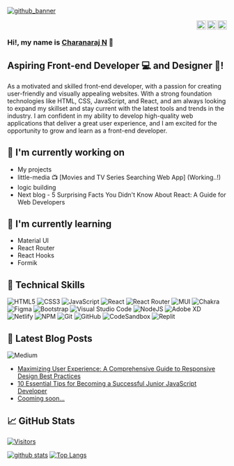 [![github_banner](https://user-images.githubusercontent.com/43924299/218070852-3204c02a-6a12-4a14-b3f1-fe684ba46ff5.png)](https://ncharanaraj.netlify.app/)

<div align="end">
<a href="https://instagram.com/itscharanraj"><img align="right" src="https://raw.githubusercontent.com/yushi1007/yushi1007/main/images/instagram.svg" alt="Charanaraj N | Instagram" width="21px"/></a>
<a href="https://medium.com/@ncharanaraj"><img align="right" src="https://user-images.githubusercontent.com/43924299/218098828-4922c35f-d9bb-4436-b889-19b7d5b9090d.png" alt="Charanaraj N | Medium" width="21px"/></a>
<a href="https://www.linkedin.com/in/ncharanaraj/"><img align="right" src="https://raw.githubusercontent.com/yushi1007/yushi1007/main/images/linkedin.svg" alt="Charanaraj N | LinkedIn" width="21px"/></a>
</div>

<br/>

<h3>
Hi!, my name is <a href="https://ncharanaraj.netlify.app/" target="_blank" rel="noreferrer">Charanaraj N</a> 👋
</h3>

<h2>
  Aspiring Front-end Developer 💻 and Designer 🎨!
</h2> 

As a motivated and skilled front-end developer, with a passion for creating user-friendly and visually appealing websites. With a strong foundation technologies like HTML, CSS, JavaScript, and React, and am always looking to expand my skillset and stay current with the latest tools and trends in the industry. I am confident in my ability to develop high-quality web applications that deliver a great user experience, and I am excited for the opportunity to grow and learn as a front-end developer.


## 🔭 I'm currently working on

- My projects
- little-media 📺 [Movies and TV Series Searching Web App] (Working..!)
- logic building
- Next blog - 5 Surprising Facts You Didn't Know About React: A Guide for Web Developers

## 🌱 I'm currently learning

- Material UI
- React Router
- React Hooks
- Formik

## 💼 Technical Skills

![HTML5](https://img.shields.io/badge/html5-%23E34F26.svg?style=for-the-badge&logo=html5&logoColor=white)
![CSS3](https://img.shields.io/badge/css3-%231572B6.svg?style=for-the-badge&logo=css3&logoColor=white)
![JavaScript](https://img.shields.io/badge/javascript-%23323330.svg?style=for-the-badge&logo=javascript&logoColor=%23F7DF1E)
![React](https://img.shields.io/badge/react-%2320232a.svg?style=for-the-badge&logo=react&logoColor=%2361DAFB)
![React Router](https://img.shields.io/badge/React_Router-CA4245?style=for-the-badge&logo=react-router&logoColor=white)
![MUI](https://img.shields.io/badge/MUI-%230081CB.svg?style=for-the-badge&logo=mui&logoColor=white)
![Chakra](https://img.shields.io/badge/chakra-%234ED1C5.svg?style=for-the-badge&logo=chakraui&logoColor=white)
![Figma](https://img.shields.io/badge/figma-%23F24E1E.svg?style=for-the-badge&logo=figma&logoColor=white)
![Bootstrap](https://img.shields.io/badge/bootstrap-%23563D7C.svg?style=for-the-badge&logo=bootstrap&logoColor=white)
![Visual Studio Code](https://img.shields.io/badge/Visual%20Studio%20Code-0078d7.svg?style=for-the-badge&logo=visual-studio-code&logoColor=white)
![NodeJS](https://img.shields.io/badge/node.js-6DA55F?style=for-the-badge&logo=node.js&logoColor=white)
![Adobe XD](https://img.shields.io/badge/Adobe%20XD-470137?style=for-the-badge&logo=Adobe%20XD&logoColor=#FF61F6)
![Netlify](https://img.shields.io/badge/netlify-%23000000.svg?style=for-the-badge&logo=netlify&logoColor=#00C7B7)
![NPM](https://img.shields.io/badge/NPM-%23CB3837.svg?style=for-the-badge&logo=npm&logoColor=white)
![Git](https://img.shields.io/badge/git-%23F05033.svg?style=for-the-badge&logo=git&logoColor=white)
![GitHub](https://img.shields.io/badge/github-%23121011.svg?style=for-the-badge&logo=github&logoColor=white)
![CodeSandbox](https://img.shields.io/badge/Codesandbox-040404?style=for-the-badge&logo=codesandbox&logoColor=DBDBDB)
![Replit](https://img.shields.io/badge/Replit-DD1200?style=for-the-badge&logo=Replit&logoColor=white)

## 📝 Latest Blog Posts

![Medium](https://img.shields.io/badge/Medium-12100E?style=for-the-badge&logo=medium&logoColor=white)

- [Maximizing User Experience: A Comprehensive Guide to Responsive Design Best Practices](https://medium.com/@ncharanaraj/maximizing-user-experience-a-comprehensive-guide-to-responsive-design-best-practices-26a68be694e1)
- [10 Essential Tips for Becoming a Successful Junior JavaScript Developer](https://medium.com/@ncharanaraj/10-essential-tips-for-becoming-a-successful-junior-javascript-developer-1e16164725b3)
- [Cooming soon...]()


## 📈 GitHub Stats 

[![Visitors](https://visitor-badge.glitch.me/badge?page_id=ncharanaraj.ncharanaraj)](https://github.com/ncharanaraj)

[![github stats](https://github-readme-stats.vercel.app/api?username=ncharanaraj)](https://github.com/ncharanaraj)
[![Top Langs](https://github-readme-stats.vercel.app/api/top-langs/?username=ncharanaraj&layout=compact)](https://github.com/ncharanaraj)



